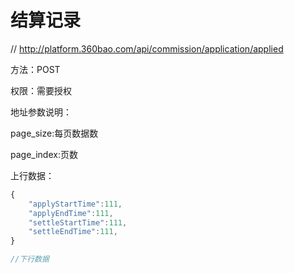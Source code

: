 # 结算记录

// http://platform.360bao.com/api/commission/application/applied

方法：POST

权限：需要授权

地址参数说明：

page_size:每页数据数

page_index:页数

上行数据：

```javascript
{
    "applyStartTime":111,
    "applyEndTime":111,
    "settleStartTime":111,
    "settleEndTime":111,
}
```

```javascript
//下行数据
```

